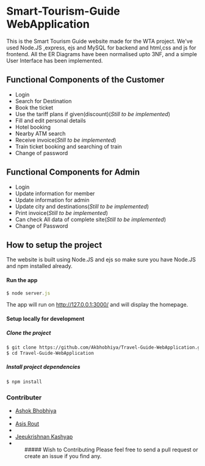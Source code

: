 # Smart-Tourism-Guide WebApplication

This is the Smart Tourism Guide website made for the WTA project. We've used Node.JS ,express, ejs and MySQL for backend and html,css and js for frontend. All the ER Diagrams have been normalised upto 3NF, and a simple User Interface has been implemented.

<h2>Functional Components of the Customer</h2>
<ul>
  <li>Login</li>
  <li>Search for Destination</li>
  <li>Book the ticket</li>
  <li>Use the tariff plans if given(discount)(<i>Still to be implemented</i>)</li>
  <li>Fill and edit personal details</li>
  <li>Hotel booking</li>
  <li>Nearby ATM search</li>
  <li>Receive invoice(<i>Still to be implemented</i>)</li>
  <li>Train ticket booking and searching of train</li>
  <li>Change of password</li>
</ul>

<h2>Functional Components for Admin</h2>
<ul>
  <li>Login</li>
  <li>Update information for member</li>
  <li>Update information for admin</li>
  <li>Update city and destinations(<i>Still to be implemented</i>)</li>
  <li>Print invoice(<i>Still to be implemented</i>)</li>
  <li>Can check All data of complete site(<i>Still to be implemented</i>)</li>
  <li>Change of Password</li>
</ul>

## How to setup the project

The website is built using Node.JS and ejs so make sure you have Node.JS and npm installed already.

#### Run the app
```js
$ node server.js
```
The app will run on http://127.0.0.1:3000/ and will display the homepage.

#### Setup locally for development

##### Clone the project
```sh
$ git clone https://github.com/Akbhobhiya/Travel-Guide-WebApplication.git
$ cd Travel-Guide-WebApplication
```

##### Install project dependencies
```sh
$ npm install 
```
### Contributer
<ul>
  <li> <a href="https://github.com/Akbhobhiya">Ashok Bhobhiya</a> <li>
  <li><a href="https://github.com/AsisRout">Asis Rout</a> <li>
  <li><a href="https://github.com/Jeeukrishnan">Jeeukrishnan Kashyap </a> <li>
<ul>
##### Wish to Contributing
Please feel free to send a pull request or create an issue if you find any.

